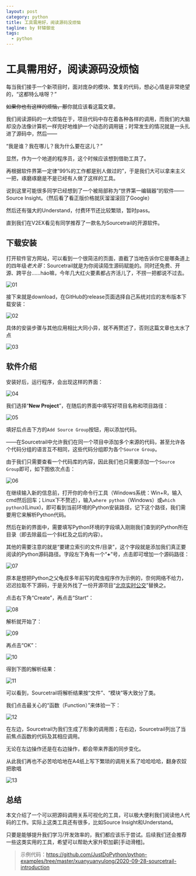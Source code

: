 ```yaml
---
layout: post
category: python
title: 工具需用好，阅读源码没烦恼
tagline: by 轩辕御龙
tags:
  - python
---
```


# 工具需用好，阅读源码没烦恼

每当我们接手一个新项目时，面对庞杂的模块、繁复的代码，想必心情是非常绝望的，“这都特么啥呀？”

~~如果你也有这样的烦恼，那~~你就应该看这篇文章。

<!--more-->

我们阅读源码的一大烦恼在于，项目代码中存在着各种各样的调用，而我们的大脑却没办法像计算机一样完好地维护一个动态的调用链；时常发生的情况就是一头扎进了源码中，然后——

“我是谁？我在哪儿？我为什么要在这儿？”

显然，作为一个地道的程序员，这个时候应该想到借助工具了。

再根据软件界第一定律“99%的工作都是别人做过的”，于是我们大可以拿来主义一把，琢磨琢磨是不是已经有人做了这样的工具。

说到这里可能很多同学已经想到了一个被局部称为“世界第一编辑器”的软件——Source Insight。（然后看了看正版价格就灰溜溜滚回了Google）

然后还有强大的Understand，付费环节还比较繁琐，暂时pass。

直到我们在V2EX看见有同学推荐了一款名为Sourcetrail的开源软件。

## 下载安装

打开软件官方网站，可以看到一个很简洁的页面，直截了当地告诉你它是哪条道上的四年级*老大哥*：Sourcetrail就是为你阅读陌生源码赋能的。同时还免费、开源、跨平台……háo嘛，今年几大红火要素都占齐活儿了，不捞一把都说不过去。

![01](http://www.justdopython.com/assets/images/2020/09/sourcetrail/01.png)

接下来就是download，在GitHub的release页面选择自己系统对应的发布版本下载安装：

![02](http://www.justdopython.com/assets/images/2020/09/sourcetrail/02.png)

具体的安装步骤与其他应用相比大同小异，就不再赘述了，否则这篇文章也太水了点

![03](http://www.justdopython.com/assets/images/2020/09/sourcetrail/03.jpg)

## 软件介绍

安装好后，运行程序，会出现这样的界面：

![04](http://www.justdopython.com/assets/images/2020/09/sourcetrail/04.png)

我们选择“**New Project**”，在随后的界面中填写好项目名称和项目路径：

![05](http://www.justdopython.com/assets/images/2020/09/sourcetrail/05.png)

填好后点击下方的`Add Source Group`按钮，用以添加代码。

——在Sourcetrail中允许我们在同一个项目中添加多个来源的代码，甚至允许各个代码分组的语言互不相同，这些代码分组即为各个`Source Group`。

由于我们只需要查看一个代码库的内容，因此我们也只需要添加一个`Source Group`即可，如下图依次点击：

![06](http://www.justdopython.com/assets/images/2020/09/sourcetrail/06.png)

在继续输入新的信息前，打开你的命令行工具（Windows系统：Win+R，输入cmd然后回车；Linux下不赘述），输入`where python`（Windows）或`which python3`(Linux)，即可看到当前环境的Python安装路径，记下这个路径，我们需要用它来解析Python代码。

然后在新的界面中，需要填写Python环境的字段填入刚刚我们查到的Python所在目录（即去除最后一个斜杠及之后的内容）。

其他的需要注意的就是“要建立索引的文件/目录”，这个字段就是添加我们真正要阅读的Python源码路径。字段左下角有一个“**+**”号，点击即可增加一个源码路径：

![07](http://www.justdopython.com/assets/images/2020/09/sourcetrail/07.png)

原本是想把Python之父龟叔多年前写的爬虫程序作为示例的，奈何网络不给力，迟迟拉取不下源码，于是另外找了一份开源项目“[北京实时公交](https://github.com/wong2/beijing_bus)”替换之。

点击右下角“Create”，再点击“Start”：

![08](http://www.justdopython.com/assets/images/2020/09/sourcetrail/08.png)

解析就开始了：

![09](http://www.justdopython.com/assets/images/2020/09/sourcetrail/09.png)

再点击“OK”：

![10](http://www.justdopython.com/assets/images/2020/09/sourcetrail/10.png)

得到下图的解析结果：

![11](http://www.justdopython.com/assets/images/2020/09/sourcetrail/11.png)

可以看到，Sourcetrail将解析结果按“文件”、“模块”等大致分了类。

我们点击最关心的“函数（Function）”来体验一下：

![12](http://www.justdopython.com/assets/images/2020/09/sourcetrail/12.gif)

在左边，Sourcetrail为我们生成了形象的调用图；在右边，Sourcetrail列出了当前焦点函数的代码及其相应调用。

无论在左边操作还是在右边操作，都会带来界面的同步变化。

从此我们再也不必苦哈哈地在A4纸上写下繁琐的调用关系了哈哈哈哈，翻身农奴把歌唱

![13](http://www.justdopython.com/assets/images/2020/09/sourcetrail/13.png)

## 总结

本文介绍了一个可以把源码调用关系可视化的工具，可以极大便利我们阅读他人代码的工作。实际上这类工具还有很多，比如Source Insight和Understand。

只要是能够提升我们学习/开发效率的，我们都应该乐于尝试。后续我们还会推荐一些这类实用的工具，希望可以帮助大家升职加薪[手动滑稽]。

> 示例代码：<https://github.com/JustDoPython/python-examples/tree/master/xuanyuanyulong/2020-09-28-sourcetrail-introduction>